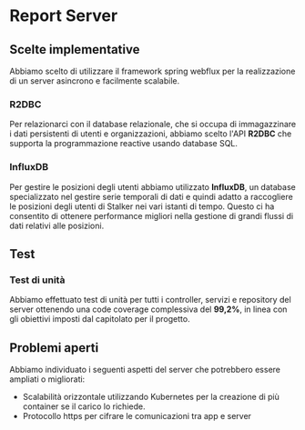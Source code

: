 # Report Server

## Scelte implementative

Abbiamo scelto di utilizzare il framework spring webflux per la realizzazione di un server asincrono e facilmente scalabile.

### R2DBC

Per relazionarci con il database relazionale, che si occupa di immagazzinare i dati persistenti di utenti e organizzazioni, abbiamo scelto l'API **R2DBC** che supporta la programmazione reactive usando database SQL.

### InfluxDB

Per gestire le posizioni degli utenti abbiamo utilizzato **InfluxDB**, un database specializzato nel gestire serie temporali di dati e quindi adatto a raccogliere le posizioni degli utenti di Stalker nei vari istanti di tempo.
Questo ci ha consentito di ottenere performance migliori nella gestione di grandi flussi di dati relativi alle posizioni.

## Test

### Test di unità

Abbiamo effettuato test di unità per tutti i controller, servizi e repository del server ottenendo una code coverage complessiva del **99,2%**, in linea con gli obiettivi imposti dal capitolato per il progetto.

## Problemi aperti

Abbiamo individuato i seguenti aspetti del server che potrebbero essere ampliati o migliorati:

- Scalabilità orizzontale utilizzando Kubernetes per la creazione di più container se il carico lo richiede.
- Protocollo https per cifrare le comunicazioni tra app e server
